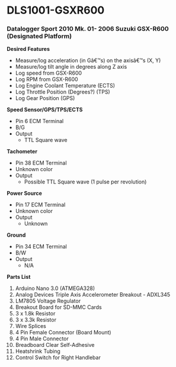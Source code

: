 # DLS1001-GSXR600 #
### Datalogger Sport 2010 Mk. 01- 2006 Suzuki GSX-R600 (Designated Platform) ###

**Desired Features**

- Measure/log acceleration (in Gâ€™s) on the axisâ€™s (X, Y)
- Measure/log tilt angle in degrees along Z axis
- Log speed from GSX-R600
- Log RPM from GSX-R600
- Log Engine Coolant Temperature (ECTS)
- Log Throttle Position (Degrees?) (TPS)
- Log Gear Position (GPS)

**Speed Sensor/GPS/TPS/ECTS**

- Pin 6 ECM Terminal
- B/G
- Output
  * TTL Square wave

**Tachometer**

- Pin 38 ECM Terminal
- Unknown color
- Output
  * Possible TTL Square wave (1 pulse per revolution)

**Power Source**

- Pin 17 ECM Terminal
- Unknown color
- Output
  * Unknown

**Ground**

- Pin 34 ECM Terminal
- B/W
- Output
  * N/A

**Parts List**

1. Arduino Nano 3.0 (ATMEGA328)
2. Analog Devices Triple Axis Accelerometer Breakout - ADXL345
3. LM7805 Voltage Regulator
4. Breakout Board for SD-MMC Cards
5. 3 x 1.8k Resistor
6. 3 x 3.3k Resistor
7. Wire Splices
8. 4 Pin Female Connector (Board Mount)
9. 4 Pin Male Connector
10. Breadboard Clear Self-Adhesive
11. Heatshrink Tubing
12. Control Switch for Right Handlebar
